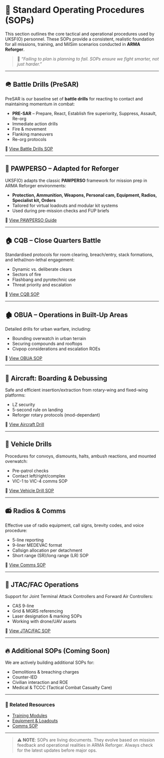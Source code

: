 # 📖 Standard Operating Procedures (SOPs)

This section outlines the core tactical and operational procedures used by UKSF(O) personnel. These SOPs provide a consistent, realistic foundation for all missions, training, and MilSim scenarios conducted in **ARMA Reforger**.

> 📌 *“Failing to plan is planning to fail. SOPs ensure we fight smarter, not just harder.”*

---

## 🪖 Battle Drills (PreSAR)

PreSAR is our baseline set of **battle drills** for reacting to contact and maintaining momentum in combat:

- **PRE-SAR** – Prepare, React, Establish fire superiority, Suppress, Assault, Re-org
- Immediate action drills
- Fire & movement
- Flanking maneuvers
- Re-org protocols

📄 [View Battle Drills SOP](battledrills.md)

---

## 🧠 PAWPERSO – Adapted for Reforger

UKSF(O) adapts the classic **PAWPERSO** framework for mission prep in ARMA Reforger environments:

- **Protection, Ammunition, Weapons, Personal cam, Equipment, Radios, Specialist kit, Orders**
- Tailored for virtual loadouts and modular kit systems
- Used during pre-mission checks and FUP briefs

📄 [View PAWPERSO Guide](pawperso.md)

---

## 🏠 CQB – Close Quarters Battle

Standardised protocols for room clearing, breach/entry, stack formations, and lethal/non-lethal engagement:

- Dynamic vs. deliberate clears
- Sectors of fire
- Flashbang and pyrotechnic use
- Threat priority and escalation

📄 [View CQB SOP](cqb.md)

---

## 🏚️ OBUA – Operations in Built-Up Areas

Detailed drills for urban warfare, including:

- Bounding overwatch in urban terrain
- Securing compounds and rooftops
- Civpop considerations and escalation ROEs

📄 [View OBUA SOP](obua.md)

---

## 🚁 Aircraft: Boarding & Debussing

Safe and efficient insertion/extraction from rotary-wing and fixed-wing platforms:

- LZ security
- 5-second rule on landing
- Reforger rotary protocols (mod-dependant)

📄 [View Aircraft Drill](aircraft.md)

---

## 🚙 Vehicle Drills

Procedures for convoys, dismounts, halts, ambush reactions, and mounted overwatch:

- Pre-patrol checks
- Contact left/right/complex
- VIC-1 to VIC-4 comms SOP

📄 [View Vehicle Drill SOP](vehicles.md)

---

## 📻 Radios & Comms

Effective use of radio equipment, call signs, brevity codes, and voice procedure:

- 5-line reporting
- 9-liner MEDEVAC format
- Callsign allocation per detachment
- Short range (SR)/long range (LR) SOP

📄 [View Comms SOP](comms.md)

---

## 🎯 JTAC/FAC Operations

Support for Joint Terminal Attack Controllers and Forward Air Controllers:

- CAS 9-line
- Grid & MGRS referencing
- Laser designation & marking SOPs
- Working with drone/UAV assets

📄 [View JTAC/FAC SOP](jtac.md)

---

## 🔥 Additional SOPs (Coming Soon)

We are actively building additional SOPs for:

- Demolitions & breaching charges
- Counter-IED
- Civilian interaction and ROE
- Medical & TCCC (Tactical Combat Casualty Care)

---

### 🧩 Related Resources

- [Training Modules](../training/README.md)
- [Equipment & Loadouts](../equipment/README.md)
- [Comms SOP](../comms/README.md)

---

> ⚠️ **NOTE**: SOPs are living documents. They evolve based on mission feedback and operational realities in ARMA Reforger. Always check for the latest updates before major ops.
